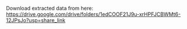 Download extracted data from here: https://drive.google.com/drive/folders/1edCOOF21J9u-xrHPFJCBWMt6-12JPsJo?usp=share_link